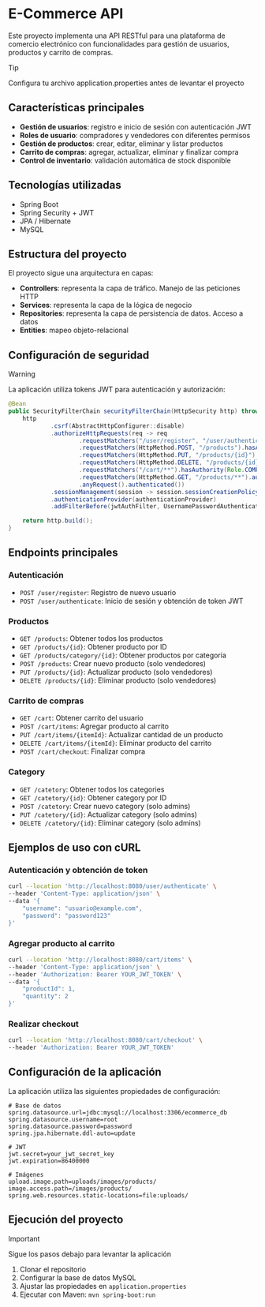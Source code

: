 # E-Commerce API

Este proyecto implementa una API RESTful para una plataforma de comercio electrónico con funcionalidades para gestión de usuarios, productos y carrito de compras.

> [!TIP]
> Configura tu archivo application.properties antes de levantar el proyecto

## Características principales

- **Gestión de usuarios**: registro e inicio de sesión con autenticación JWT
- **Roles de usuario**: compradores y vendedores con diferentes permisos
- **Gestión de productos**: crear, editar, eliminar y listar productos
- **Carrito de compras**: agregar, actualizar, eliminar y finalizar compra
- **Control de inventario**: validación automática de stock disponible

## Tecnologías utilizadas

- Spring Boot
- Spring Security + JWT
- JPA / Hibernate
- MySQL

## Estructura del proyecto

El proyecto sigue una arquitectura en capas:

- **Controllers**: representa la capa de tráfico. Manejo de las peticiones HTTP
- **Services**: representa la capa de la lógica de negocio
- **Repositories**: representa la capa de persistencia de datos. Acceso a datos
- **Entities**: mapeo objeto-relacional

## Configuración de seguridad

> [!WARNING]
> La aplicación utiliza tokens JWT para autenticación y autorización:

```java
@Bean
public SecurityFilterChain securityFilterChain(HttpSecurity http) throws Exception {
    http
            .csrf(AbstractHttpConfigurer::disable)
            .authorizeHttpRequests(req -> req
                    .requestMatchers("/user/register", "/user/authenticate").permitAll()
                    .requestMatchers(HttpMethod.POST, "/products").hasAuthority(Role.VENDEDOR.name())
                    .requestMatchers(HttpMethod.PUT, "/products/{id}").hasAuthority(Role.VENDEDOR.name())
                    .requestMatchers(HttpMethod.DELETE, "/products/{id}").hasAuthority(Role.VENDEDOR.name())
                    .requestMatchers("/cart/**").hasAuthority(Role.COMPRADOR.name())
                    .requestMatchers(HttpMethod.GET, "/products/**").authenticated()
                    .anyRequest().authenticated())
            .sessionManagement(session -> session.sessionCreationPolicy(STATELESS))
            .authenticationProvider(authenticationProvider)
            .addFilterBefore(jwtAuthFilter, UsernamePasswordAuthenticationFilter.class);

    return http.build();
}
```

## Endpoints principales

### Autenticación

- `POST /user/register`: Registro de nuevo usuario
- `POST /user/authenticate`: Inicio de sesión y obtención de token JWT

### Productos

- `GET /products`: Obtener todos los productos
- `GET /products/{id}`: Obtener producto por ID
- `GET /products/category/{id}`: Obtener productos por categoría
- `POST /products`: Crear nuevo producto (solo vendedores)
- `PUT /products/{id}`: Actualizar producto (solo vendedores)
- `DELETE /products/{id}`: Eliminar producto (solo vendedores)

### Carrito de compras

- `GET /cart`: Obtener carrito del usuario
- `POST /cart/items`: Agregar producto al carrito
- `PUT /cart/items/{itemId}`: Actualizar cantidad de un producto
- `DELETE /cart/items/{itemId}`: Eliminar producto del carrito
- `POST /cart/checkout`: Finalizar compra

### Category

- `GET /catetory`: Obtener todos los categories
- `GET /catetory/{id}`: Obtener category por ID
- `POST /catetory`: Crear nuevo category (solo admins)
- `PUT /catetory/{id}`: Actualizar category (solo admins)
- `DELETE /catetory/{id}`: Eliminar category (solo admins)

## Ejemplos de uso con cURL

### Autenticación y obtención de token

```bash
curl --location 'http://localhost:8080/user/authenticate' \
--header 'Content-Type: application/json' \
--data '{
    "username": "usuario@example.com",
    "password": "password123"
}'
```

### Agregar producto al carrito

```bash
curl --location 'http://localhost:8080/cart/items' \
--header 'Content-Type: application/json' \
--header 'Authorization: Bearer YOUR_JWT_TOKEN' \
--data '{
    "productId": 1,
    "quantity": 2
}'
```

### Realizar checkout

```bash
curl --location 'http://localhost:8080/cart/checkout' \
--header 'Authorization: Bearer YOUR_JWT_TOKEN'
```

## Configuración de la aplicación

La aplicación utiliza las siguientes propiedades de configuración:

```properties
# Base de datos
spring.datasource.url=jdbc:mysql://localhost:3306/ecommerce_db
spring.datasource.username=root
spring.datasource.password=password
spring.jpa.hibernate.ddl-auto=update

# JWT
jwt.secret=your_jwt_secret_key
jwt.expiration=86400000

# Imágenes
upload.image.path=uploads/images/products/
image.access.path=/images/products/
spring.web.resources.static-locations=file:uploads/
```

## Ejecución del proyecto
> [!IMPORTANT]
> Sigue los pasos debajo para levantar la aplicación

1. Clonar el repositorio
2. Configurar la base de datos MySQL
3. Ajustar las propiedades en `application.properties`
4. Ejecutar con Maven: `mvn spring-boot:run`
